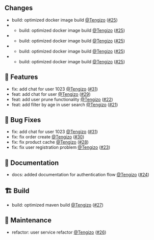 ## Changes

- build: optimized docker image build [@Tengizo](https://github.com/Tengizo) ([#25](https://github.com/Tengizo/release-example-2/pull/25))
- - build: optimized docker image build [@Tengizo](https://github.com/Tengizo) ([#25](https://github.com/Tengizo/release-example-2/pull/25))
- - build: optimized docker image build [@Tengizo](https://github.com/Tengizo) ([#25](https://github.com/Tengizo/release-example-2/pull/25))
- - build: optimized docker image build [@Tengizo](https://github.com/Tengizo) ([#25](https://github.com/Tengizo/release-example-2/pull/25))
-  - build: optimized docker image build [@Tengizo](https://github.com/Tengizo) ([#25](https://github.com/Tengizo/release-example-2/pull/25))

## 🚀 Features

- fix: add chat for user 1023 [@Tengizo](https://github.com/Tengizo) ([#31](https://github.com/Tengizo/release-example-2/pull/31))
- feat: add chat for user [@Tengizo](https://github.com/Tengizo) ([#29](https://github.com/Tengizo/release-example-2/pull/29))
- feat: add user prune functionality [@Tengizo](https://github.com/Tengizo) ([#22](https://github.com/Tengizo/release-example-2/pull/22))
- feat: add filter by age in user search [@Tengizo](https://github.com/Tengizo) ([#21](https://github.com/Tengizo/release-example-2/pull/21))

## 🐛 Bug Fixes

- fix: add chat for user 1023 [@Tengizo](https://github.com/Tengizo) ([#31](https://github.com/Tengizo/release-example-2/pull/31))
- fix: fix order create [@Tengizo](https://github.com/Tengizo) ([#30](https://github.com/Tengizo/release-example-2/pull/30))
- fix: fix product cache [@Tengizo](https://github.com/Tengizo) ([#28](https://github.com/Tengizo/release-example-2/pull/28))
- fix: fix user registration problem [@Tengizo](https://github.com/Tengizo) ([#23](https://github.com/Tengizo/release-example-2/pull/23))

## 📜 Documentation

- docs: added documentation for authentication flow [@Tengizo](https://github.com/Tengizo) ([#24](https://github.com/Tengizo/release-example-2/pull/24))

## 🏗️ Build

- build: optimized maven  build [@Tengizo](https://github.com/Tengizo) ([#27](https://github.com/Tengizo/release-example-2/pull/27))

## 🧰 Maintenance

- refactor: user service refactor [@Tengizo](https://github.com/Tengizo) ([#26](https://github.com/Tengizo/release-example-2/pull/26))

